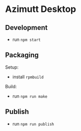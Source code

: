 # Azimutt Desktop

## Development

- run `npm start`

## Packaging

Setup:
- install `rpmbuild`

Build:
- run `npm run make`

## Publish

- run `npm run publish`
